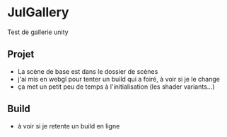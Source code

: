 # JulGallery
Test de gallerie unity 
## Projet 
- La scène de base est dans le dossier de scènes
- j'ai mis en webgl pour tenter un build qui a foiré, à voir si je le change
- ça met un petit peu de temps à l'initialisation (les shader variants...)

## Build
- à voir si je retente un build en ligne

